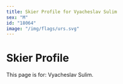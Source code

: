 ```yaml
---
title: Skier Profile for Vyacheslav Sulim
sex: "M"
id: "18064"
image: "/img/flags/urs.svg" 
---
```


# Skier Profile

This page is for: Vyacheslav Sulim.
    